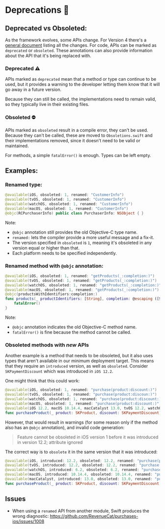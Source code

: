 # Deprecations 📼

## Deprecated vs Obsoleted:

As the framework evolves, some APIs change. For Version 4 there's a [general document](https://github.com/RevenueCat/purchases-ios/blob/main/Documentation.docc/V4_API_Migration_guide.md) listing all the changes. For code, APIs can be marked as `deprecated` or `obsoleted`. These annotations can also provide information about the API that it's being replaced with.

### Deprecated ⚠️
APIs marked as `deprecated` mean that a method or type can continue to be used, but it provides a warning to the developer letting them know that it will go away in a future version.

Because they can still be called, the implementations need to remain valid, so they typically live in their existing files.

### Obsoleted ⛔️
APIs marked as `obsoleted` result in a compile error, they can't be used.
Because they can't be called, these are moved to `Obsoletions.swift` and their implementations removed, since it doesn't need to be valid or maintained.

For methods, a simple `fatalError()` is enough.
Types can be left empty.

## Examples:

### Renamed type:
```swift
@available(iOS, obsoleted: 1, renamed: "CustomerInfo")
@available(tvOS, obsoleted: 1, renamed: "CustomerInfo")
@available(watchOS, obsoleted: 1, renamed: "CustomerInfo")
@available(macOS, obsoleted: 1, renamed: "CustomerInfo")
@objc(RCPurchaserInfo) public class PurchaserInfo: NSObject { }
```
Note:
- `@objc` annotation still provides the old Objective-C type name.
- `renamed:` lets the compiler provide a more useful message and a fix-it.
- The version specified in `obsoleted` is `1`, meaning it's obsoleted in any version  equal or higher than that.
- Each platform needs to be specified independently.

### Renamed method with `@objc` annotation:
```swift
@available(iOS, obsoleted: 1, renamed: "getProducts(_:completion:)")
@available(tvOS, obsoleted: 1, renamed: "getProducts(_:completion:)")
@available(watchOS, obsoleted: 1, renamed: "getProducts(_:completion:)")
@available(macOS, obsoleted: 1, renamed: "getProducts(_:completion:)")
@objc(productsWithIdentifiers:completion:)
func products(_ productIdentifiers: [String], completion: @escaping ([SKProduct]) -> Void) {
    fatalError()
}
```

Note:
- `@objc` annotation indicates the old Objective-C method name.
- `fatalError()` is fine because the method cannot be called.

### Obsoleted methods with _new_ APIs

Another example is a method that needs to be obsoleted, but it also uses types that aren't available in our minimum deployment target. This means that they require an `introduced` version, as well as `obsoleted`. Consider `SKPaymentDiscount` which was introduced in `iOS 12.2`.

One might think that this could work:
```swift
@available(iOS, obsoleted: 1, renamed: "purchase(product:discount:)")
@available(tvOS, obsoleted: 1, renamed: "purchase(product:discoun:)")
@available(watchOS, obsoleted: 1, renamed: "purchase(product:discount:)")
@available(macOS, obsoleted: 1, renamed: "purchase(product:discount:)")
@available(iOS 12.2, macOS 10.14.4, macCatalyst 13.0, tvOS 12.2, watchOS 6.2, *)
func purchaseProduct(_ product: SKProduct, discount: SKPaymentDiscount)
```

However, that would result in warnings (for some reason only if the method also has an `@objc` annotation), and invalid code generation:
> Feature cannot be obsoleted in iOS version 1 before it was introduced in version 12.2; attribute ignored

The correct way is to `obsolete` it in the same version that it was introduced:
```swift
@available(iOS, introduced: 12.2, obsoleted: 12.2, renamed: "purchase(product:discount:)")
@available(tvOS, introduced: 12.2, obsoleted: 12.2, renamed: "purchase(product:discount:)")
@available(watchOS, introduced: 6.2, obsoleted: 6.2, renamed: "purchase(product:discount:)")
@available(macOS, introduced: 10.14.4, obsoleted: 10.14.4, renamed: "purchase(product:discount:)")
@available(macCatalyst, introduced: 13.0, obsoleted: 13.0, renamed: "purchase(product:discount:)")
func purchaseProduct(_ product: SKProduct, discount: SKPaymentDiscount)
```

## Issues

- When using a `renamed` API from another module, Swift produces the wrong diagnostic: https://github.com/RevenueCat/purchases-ios/issues/1008

